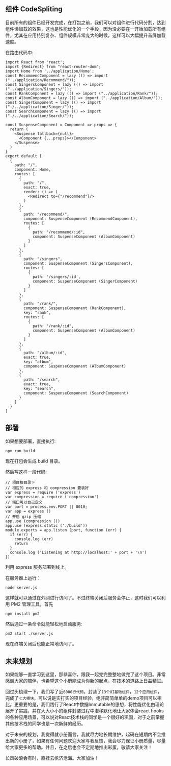 ## 组件 CodeSpliting

目前所有的组件已经开发完成，在打包之前，我们可以对组件进行代码分割，达到组件懒加载的效果，这也是性能优化的一个手段，因为没必要在一开始加载所有组件，尤其在应用特别复杂、组件规模非常庞大的时候，这样可以大幅提升首屏加载速度。

在路由代码中:

```
import React from 'react';
import {Redirect} from "react-router-dom";
import Home from '../application/Home';
const RecommendComponent = lazy (() => import ("../application/Recommend/"));
const SingersComponent = lazy (() => import ("../application/Singers/"));
const RankComponent = lazy (() => import ("../application/Rank/"));
const AlbumComponent = lazy (() => import ("../application/Album/"));
const SingerComponent = lazy (() => import ("./../application/Singer/"));
const SearchComponent = lazy (() => import ("./../application/Search/"));

const SuspenseComponent = Component => props => {
  return (
    <Suspense fallback={null}>
      <Component {...props}></Component>
    </Suspense>
  )
}
export default [
  {
    path: "/",
    component: Home,
    routes: [
      {
        path: "/",
        exact: true,
        render: () => (
          <Redirect to={"/recommend"}/>
        )
      },
      {
        path: "/recommend/",
        component: SuspenseComponent (RecommendComponent),
        routes: [
          {
            path: "/recommend/:id",
            component: SuspenseComponent (AlbumComponent)
          }
        ]
      },
      {
        path: "/singers",
        component: SuspenseComponent (SingersComponent),
        routes: [
          {
            path: '/singers/:id',
            component: SuspenseComponent (SingerComponent)
          }
        ]
      },
      {
        path: "/rank/",
        component: SuspenseComponent (RankComponent),
        key: "rank",
        routes: [
          {
            path: "/rank/:id",
            component: SuspenseComponent (AlbumComponent)
          }
        ]
      },
      {
        path: "/album/:id",
        exact: true,
        key: "album",
        component: SuspenseComponent (AlbumComponent)
      },
      {
        path: "/search",
        exact: true,
        key: "search",
        component: SuspenseComponent (SearchComponent)
      }
    ]
  }
]

```

## 部署

如果想要部署，直接执行:

```
npm run build

```

现在打包会生成 build 目录。

然后写这样一段代码:

```
// 项目根目录下
// 相应的 express 和 compression 要装好
var express = require ('express')
var compression = require ('compression')
// 端口可以自己定义
var port = process.env.PORT || 8010;
var app = express ()
// 开启 gzip 压缩
app.use (compression ())
app.use (express.static ('./build'))
module.exports = app.listen (port, function (err) {
  if (err) {
    console.log (err)
    return
  }
  console.log ('Listening at http://localhost:' + port + '\n')
})

```

利用 express 服务部署到线上。

在服务器上运行：

```
node server.js

```

这样就可以通过在外网进行访问了。不过终端关闭后服务会停止，这时我们可以利用 PM2 管理工具，首先

```
npm install pm2 

```

然后通过一条命令就能轻松地启动服务:

```
pm2 start ./server.js

```

现在终端关闭后也能正常地访问了。

## 未来规划

如果能够一直学习到这里，那恭喜你，跟我一起完完整整地做完了这个项目。非常感谢大家的陪伴，也希望这个小册能成为你新的起点，在技术的道路上日益精进。

回过头梳理一下，我们写了近`6000行代码`，封装了`13个UI基础组件`，`12个应用组件`，完成了`七大模块`，可以说是实打实的项目经验，绝非简简单单的demo项目可以相比。更重要的是，我们践行了React中数据Immutable的思想，将性能优化由理论展开了实践，并在大大小小的组件封装过程中潜移默化地让大家体会react hooks的各种应用场景，可以说对React技术栈的同学是一个很好的巩固，对于之前掌握其他技术栈的同学也是一次新鲜的经历。

对于未来的规划，我觉得就小册而言，我就尽力地长期维护，起码在短期内不会推出新的小册了，如果有任何问题欢迎大家与我反馈，我会尽力保证小册质量，尽量给大家更多的帮助。并且，在之后也会不定期地推出彩蛋，敬请大家关注！

长风破浪会有时，直挂云帆济沧海。大家加油！